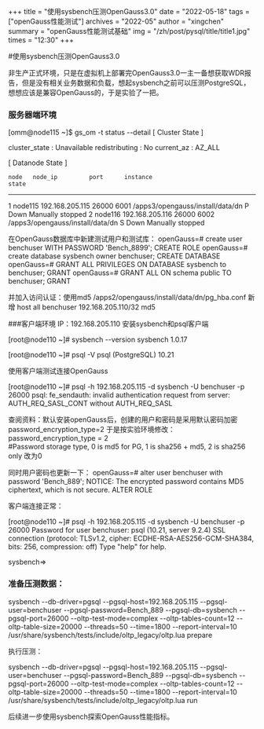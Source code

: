 +++
title = "使用sysbench压测OpenGauss3.0"
date = "2022-05-18"
tags = ["openGauss性能测试"]
archives = "2022-05"
author = "xingchen"
summary = "openGauss性能测试基础"
img = "/zh/post/pysql/title/title1.jpg"
times = "12:30"
+++

#使用sysbench压测OpenGauss3.0

非生产正式环境，只是在虚拟机上部署完OpenGauss3.0一主一备想获取WDR报告，但是没有相关业务数据和负载，想起sysbench之前可以压测PostgreSQL，想想应该是兼容OpenGauss的，于是实验了一把。


### 服务器端环境
[omm@node115 ~]$ gs_om -t status --detail
[   Cluster State   ]

cluster_state   : Unavailable
redistributing  : No
current_az      : AZ_ALL

[  Datanode State   ]

    node   node_ip         port      instance                                 state
---------------------------------------------------------------------------------------------------
1  node115 192.168.205.115 26000      6001 /apps3/opengauss/install/data/dn   P Down    Manually stopped
2  node116 192.168.205.116 26000      6002 /apps3/opengauss/install/data/dn   S Down    Manually stopped


在OpenGauss数据库中新建测试用户和测试库：
openGauss=# create user benchuser WITH PASSWORD 'Bench_8899';
CREATE ROLE
openGauss=# create database sysbench owner benchuser;
CREATE DATABASE
openGauss=# GRANT ALL PRIVILEGES ON DATABASE sysbench to benchuser;
GRANT
openGauss=# GRANT ALL ON schema public TO benchuser;
GRANT

并加入访问认证：使用md5
/apps2/opengauss/install/data/dn/pg_hba.conf
新增
host    all    benchuser    192.168.205.110/32    md5


###客户端环境
IP：192.168.205.110 安装sysbench和psql客户端

[root@node110 ~]# sysbench --version
sysbench 1.0.17

[root@node110 ~]# psql -V
psql (PostgreSQL) 10.21


使用客户端测试连接OpenGauss

[root@node110 ~]# psql -h 192.168.205.115 -d sysbench -U benchuser -p 26000
psql: fe_sendauth: invalid authentication request from server: AUTH_REQ_SASL_CONT without AUTH_REQ_SASL

查阅资料：默认安装openGauss后，创建的用户和密码是采用默认密码加密password_encryption_type=2
于是按实验环境修改：
password_encryption_type = 2           
#Password storage type, 0 is md5 for PG, 1 is sha256 + md5, 2 is sha256 only
改为0

同时用户密码也更新一下：
openGauss=# alter user benchuser with password 'Bench_889';
NOTICE:  The encrypted password contains MD5 ciphertext, which is not secure.
ALTER ROLE

客户端连接正常：

[root@node110 ~]# psql -h 192.168.205.115 -d sysbench -U benchuser -p 26000
Password for user benchuser: 
psql (10.21, server 9.2.4)
SSL connection (protocol: TLSv1.2, cipher: ECDHE-RSA-AES256-GCM-SHA384, bits: 256, compression: off)
Type "help" for help.

sysbench=> 


### 准备压测数据：

sysbench  --db-driver=pgsql  --pgsql-host=192.168.205.115 --pgsql-user=benchuser  --pgsql-password=Bench_889  --pgsql-db=sysbench --pgsql-port=26000 --oltp-test-mode=complex --oltp-tables-count=12  --oltp-table-size=20000  --threads=50 --time=1800 --report-interval=10 /usr/share/sysbench/tests/include/oltp_legacy/oltp.lua prepare

执行压测：

sysbench  --db-driver=pgsql  --pgsql-host=192.168.205.115 --pgsql-user=benchuser  --pgsql-password=Bench_889  --pgsql-db=sysbench --pgsql-port=26000 --oltp-test-mode=complex --oltp-tables-count=12  --oltp-table-size=20000  --threads=50 --time=1800 --report-interval=10 /usr/share/sysbench/tests/include/oltp_legacy/oltp.lua run

后续进一步使用sysbench探索OpenGauss性能指标。


